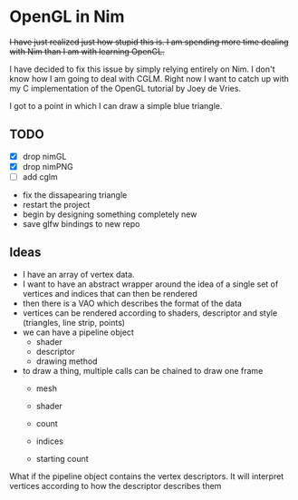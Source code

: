 # OpenGL in Nim

~~I have just realized just how stupid this is. I am spending more time dealing
with Nim than I am with learning OpenGL.~~

I have decided to fix this issue by simply relying entirely on Nim. I don't know
how I am going to deal with CGLM. Right now I want to catch up with my C implementation
of the OpenGL tutorial by Joey de Vries.

I got to a point in which I can draw a simple blue triangle.

## TODO

- [x] drop nimGL
- [x] drop nimPNG
- [ ] add cglm
- fix the dissapearing triangle
- restart the project
- begin by designing something completely new
- save glfw bindings to new repo

## Ideas

- I have an array of vertex data.
- I want to have an abstract wrapper around the idea of a single set of vertices
  and indices that can then be rendered
- then there is a VAO which describes the format of the data
- vertices can be rendered according to shaders, descriptor and style (triangles, line strip, points)
- we can have a pipeline object
  - shader
  - descriptor
  - drawing method
- to draw a thing, multiple calls can be chained to draw one frame
  - mesh
  - shader

  - count
  - indices
  - starting count

What if the pipeline object contains the vertex descriptors. It will interpret vertices
according to how the descriptor describes them
